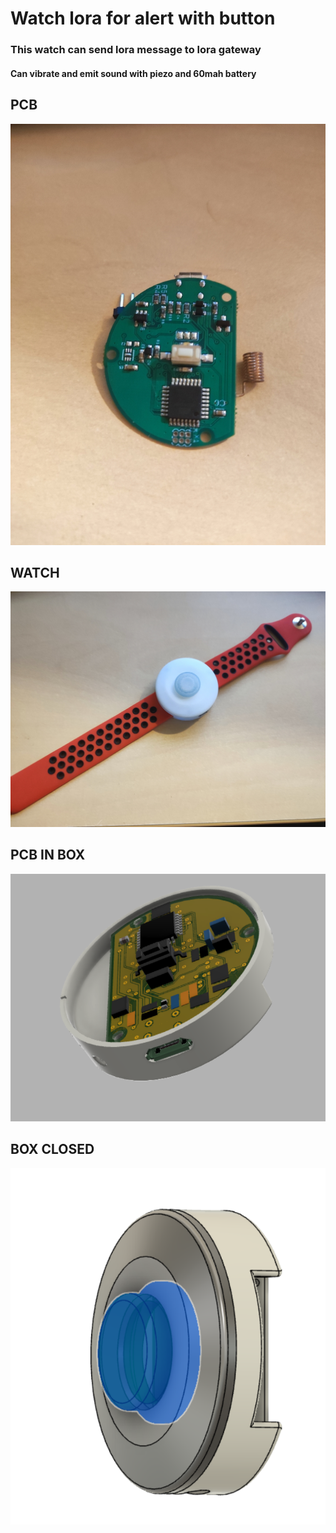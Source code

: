 # Watch lora for alert with button

### This watch can send lora message to lora gateway
#### Can vibrate and emit sound with piezo and 60mah battery

## PCB
![finish view](views/pcb.jpg)

## WATCH
![finish view](views/watch.jpg)

## PCB IN BOX
![pcb in box view](views/with-pcb.PNG)

## BOX CLOSED
![global view](views/Capture.PNG)